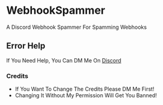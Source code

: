 # WebhookSpammer
A Discord Webhook Spammer For Spamming Webhooks
## Error Help
If You Need Help, You Can DM Me On [Discord](https://is.gd/codersc)
### Credits

+ If You Want To Change The Credits Please DM Me First!
+ Changing It Without My Permission Will Get You Banned!
